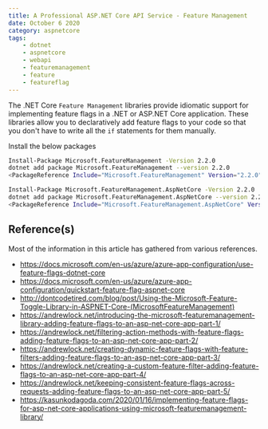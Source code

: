 ```yaml
---
title: A Professional ASP.NET Core API Service - Feature Management
date: October 6 2020
category: aspnetcore
tags:
    - dotnet
    - aspnetcore
    - webapi
    - featuremanagement
    - feature
    - featureflag
---
```

 
The .NET Core `Feature Management` libraries provide idiomatic support for implementing feature flags in a .NET or ASP.NET Core application. These libraries allow you to declaratively add feature flags to your code so that you don't have to write all the `if` statements for them manually.

<!-- more -->

Install the below packages

```bash
Install-Package Microsoft.FeatureManagement -Version 2.2.0
dotnet add package Microsoft.FeatureManagement --version 2.2.0
<PackageReference Include="Microsoft.FeatureManagement" Version="2.2.0" />

Install-Package Microsoft.FeatureManagement.AspNetCore -Version 2.2.0
dotnet add package Microsoft.FeatureManagement.AspNetCore --version 2.2.0
<PackageReference Include="Microsoft.FeatureManagement.AspNetCore" Version="2.2.0" />
```

## Reference(s)

Most of the information in this article has gathered from various references.

* https://docs.microsoft.com/en-us/azure/azure-app-configuration/use-feature-flags-dotnet-core
* https://docs.microsoft.com/en-us/azure/azure-app-configuration/quickstart-feature-flag-aspnet-core
* http://dontcodetired.com/blog/post/Using-the-Microsoft-Feature-Toggle-Library-in-ASPNET-Core-(MicrosoftFeatureManagement)
* https://andrewlock.net/introducing-the-microsoft-featuremanagement-library-adding-feature-flags-to-an-asp-net-core-app-part-1/
* https://andrewlock.net/filtering-action-methods-with-feature-flags-adding-feature-flags-to-an-asp-net-core-app-part-2/
* https://andrewlock.net/creating-dynamic-feature-flags-with-feature-filters-adding-feature-flags-to-an-asp-net-core-app-part-3/
* https://andrewlock.net/creating-a-custom-feature-filter-adding-feature-flags-to-an-asp-net-core-app-part-4/
* https://andrewlock.net/keeping-consistent-feature-flags-across-requests-adding-feature-flags-to-an-asp-net-core-app-part-5/
* https://kasunkodagoda.com/2020/01/16/implementing-feature-flags-for-asp-net-core-applications-using-microsoft-featuremanagement-library/